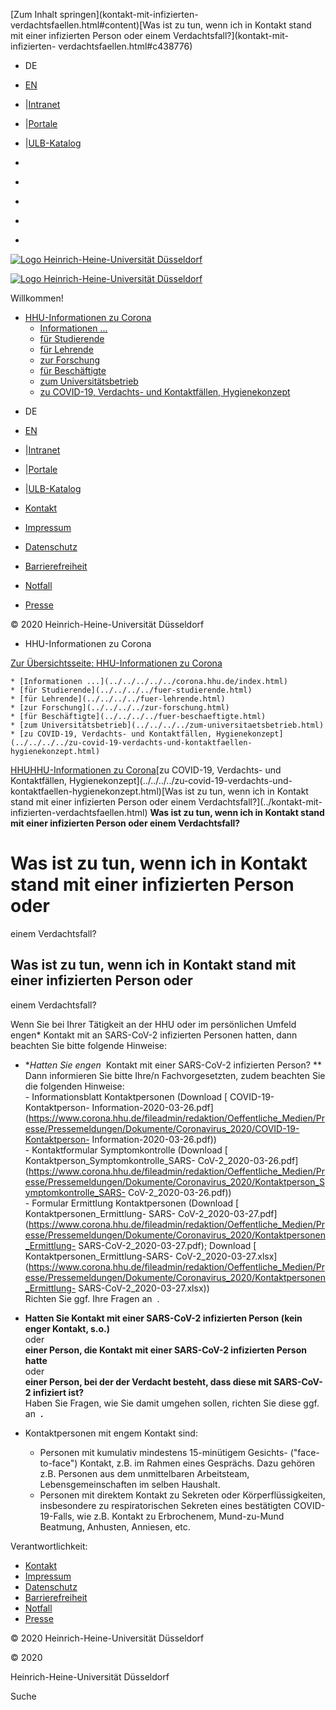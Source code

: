 [Zum Inhalt springen](kontakt-mit-infizierten-
verdachtsfaellen.html#content)[Was ist zu tun, wenn ich in Kontakt stand mit
einer infizierten Person oder einem Verdachtsfall?](kontakt-mit-infizierten-
verdachtsfaellen.html#c438776)

  * DE
  * [ EN](../../../../en/covid-19-suspected-and-confirmed-cases-hygiene-policy/covid-19-sitemap/corona-19-inhalte/what-should-i-do-if-i-had-contact-with-an-infected-person-or-a-person-who-is-suspected-to-have-contracted-covid-19/what-should.html)
  * |[Intranet](https://www.mitarbeiter.hhu.de/ "Intranet")
  * |[Portale](https://portale.hhu.de "Portale")
  * |[ULB-Katalog](https://katalog.ulb.hhu.de "ULB-Katalog")

  * [](https://www.facebook.com/HHU.de/ "Facebook")
  * [](https://www.linkedin.com/school/heinrich-heine-universitat-dusseldorf/ "LinkedIn")
  * [](https://www.youtube.com/channel/UCz78Aka2Ukfo2S5KfXApTiw "YouTube")
  * [](https://twitter.com/HHU_de "Twitter")
  * [](https://www.instagram.com/hhu_de/ "Instagram")

[![Logo Heinrich-Heine-Universität
Düsseldorf](https://www.corona.hhu.de/typo3conf/ext/wiminno/Resources/Public/img/hhu_logo.png)](https://www.hhu.de/)

[![Logo Heinrich-Heine-Universität
Düsseldorf](https://www.corona.hhu.de/typo3conf/ext/wiminno/Resources/Public/img/hhu_logo_mobil.png)](https://www.hhu.de)

Willkommen!

  * [HHU-Informationen zu Corona](../../../../../corona.hhu.de/index.html)
    * [Informationen ...](../../../../../corona.hhu.de/index.html)
    * [für Studierende](../../../../fuer-studierende.html)
    * [für Lehrende](../../../../fuer-lehrende.html)
    * [zur Forschung](../../../../zur-forschung.html)
    * [für Beschäftigte](../../../../fuer-beschaeftigte.html)
    * [zum Universitätsbetrieb](../../../../zum-universitaetsbetrieb.html)
    * [zu COVID-19, Verdachts- und Kontaktfällen, Hygienekonzept](../../../../zu-covid-19-verdachts-und-kontaktfaellen-hygienekonzept.html)

[](https://www.facebook.com/HHU.de/ "Facebook")
[](https://www.linkedin.com/school/heinrich-heine-universitat-dusseldorf/
"LinkedIn") [](https://www.youtube.com/channel/UCz78Aka2Ukfo2S5KfXApTiw
"YouTube") [](https://twitter.com/HHU_de "Twitter")
[](https://www.instagram.com/hhu_de/ "Instagram")

  * DE
  * [ EN](../../../../en/covid-19-suspected-and-confirmed-cases-hygiene-policy/covid-19-sitemap/corona-19-inhalte/what-should-i-do-if-i-had-contact-with-an-infected-person-or-a-person-who-is-suspected-to-have-contracted-covid-19/what-should.html)
  * |[Intranet](https://www.mitarbeiter.hhu.de/ "Intranet")
  * |[Portale](https://portale.hhu.de "Portale")
  * |[ULB-Katalog](https://katalog.ulb.hhu.de "ULB-Katalog")

  * [Kontakt](https://www.hhu.de/die-hhu/kontakt-und-services)
  * [Impressum](https://www.hhu.de/impressum)
  * [Datenschutz](https://www.hhu.de/datenschutzerklaerung)
  * [Barrierefreiheit](https://www.hhu.de/erklaerung-zur-barrierefreiheit)
  * [Notfall](https://www.hhu.de/notfall-1)
  * [ Presse](https://www.hhu.de/die-hhu/presse-und-marketing/presse-ansprechpartner/innen)

© 2020 Heinrich-Heine-Universität Düsseldorf

  * HHU-Informationen zu Corona

[Zur Übersichtsseite: HHU-Informationen zu
Corona](../../../../../corona.hhu.de/index.html)

    * [Informationen ...](../../../../../corona.hhu.de/index.html)
    * [für Studierende](../../../../fuer-studierende.html)
    * [für Lehrende](../../../../fuer-lehrende.html)
    * [zur Forschung](../../../../zur-forschung.html)
    * [für Beschäftigte](../../../../fuer-beschaeftigte.html)
    * [zum Universitätsbetrieb](../../../../zum-universitaetsbetrieb.html)
    * [zu COVID-19, Verdachts- und Kontaktfällen, Hygienekonzept](../../../../zu-covid-19-verdachts-und-kontaktfaellen-hygienekonzept.html)

[HHU](https://www.hhu.de/)[HHU-Informationen zu
Corona](../../../../../corona.hhu.de/index.html)[zu COVID-19, Verdachts- und
Kontaktfällen, Hygienekonzept](../../../../zu-covid-19-verdachts-und-
kontaktfaellen-hygienekonzept.html)[Was ist zu tun, wenn ich in Kontakt stand
mit einer infizierten Person oder einem Verdachtsfall?](../kontakt-mit-
infizierten-verdachtsfaellen.html) **Was ist zu tun, wenn ich in Kontakt stand
mit einer infizierten Person oder einem Verdachtsfall?**

# Was ist zu tun, wenn ich in Kontakt stand mit einer infizierten Person oder
einem Verdachtsfall?

## Was ist zu tun, wenn ich in Kontakt stand mit einer infizierten Person oder
einem Verdachtsfall?

Wenn Sie bei Ihrer Tätigkeit an der HHU oder im persönlichen Umfeld engen*
Kontakt mit an SARS-CoV-2 infizierten Personen hatten, dann beachten Sie bitte
folgende Hinweise:

  * **Hatten Sie engen*  Kontakt mit einer SARS-CoV-2 infizierten Person? **  
Dann informieren Sie bitte Ihre/n Fachvorgesetzten, zudem beachten Sie die
folgenden Hinweise:  
\- Informationsblatt Kontaktpersonen (Download [ COVID-19-Kontaktperson-
Information-2020-03-26.pdf](https://www.corona.hhu.de/fileadmin/redaktion/Oeffentliche_Medien/Presse/Pressemeldungen/Dokumente/Coronavirus_2020/COVID-19-Kontaktperson-
Information-2020-03-26.pdf))  
\- Kontaktformular Symptomkontrolle (Download [
Kontaktperson_Symptomkontrolle_SARS-
CoV-2_2020-03-26.pdf](https://www.corona.hhu.de/fileadmin/redaktion/Oeffentliche_Medien/Presse/Pressemeldungen/Dokumente/Coronavirus_2020/Kontaktperson_Symptomkontrolle_SARS-
CoV-2_2020-03-26.pdf))  
\- Formular Ermittlung Kontaktpersonen (Download [ Kontaktpersonen_Ermittlung-
SARS-
CoV-2_2020-03-27.pdf](https://www.corona.hhu.de/fileadmin/redaktion/Oeffentliche_Medien/Presse/Pressemeldungen/Dokumente/Coronavirus_2020/Kontaktpersonen_Ermittlung-
SARS-CoV-2_2020-03-27.pdf); Download [ Kontaktpersonen_Ermittlung-SARS-
CoV-2_2020-03-27.xlsx](https://www.corona.hhu.de/fileadmin/redaktion/Oeffentliche_Medien/Presse/Pressemeldungen/Dokumente/Coronavirus_2020/Kontaktpersonen_Ermittlung-
SARS-CoV-2_2020-03-27.xlsx))  
Richten Sie ggf. Ihre Fragen an  .

  * **Hatten Sie Kontakt mit einer SARS-CoV-2 infizierten Person (kein enger Kontakt, s.o.)**  
oder  
**einer Person, die Kontakt mit einer SARS-CoV-2 infizierten Person hatte**  
oder  
**einer Person, bei der der Verdacht besteht, dass diese mit SARS-CoV-2
infiziert ist?**  
Haben Sie Fragen, wie Sie damit umgehen sollen, richten Sie diese ggf. an 
**.**



* Kontaktpersonen mit engem Kontakt sind: 

  * Personen mit kumulativ mindestens 15-minütigem Gesichts- ("face-to-face") Kontakt, z.B. im Rahmen eines Gesprächs. Dazu gehören z.B. Personen aus dem unmittelbaren Arbeitsteam,  Lebensgemeinschaften im selben Haushalt.
  * Personen mit direktem Kontakt zu Sekreten oder Körperflüssigkeiten, insbesondere zu respiratorischen Sekreten eines bestätigten COVID-19-Falls, wie z.B. Kontakt zu Erbrochenem, Mund-zu-Mund Beatmung, Anhusten, Anniesen, etc.

Verantwortlichkeit:

  * [Kontakt](https://www.hhu.de/die-hhu/kontakt-und-services)
  * [Impressum](https://www.hhu.de/impressum)
  * [Datenschutz](https://www.hhu.de/datenschutzerklaerung)
  * [Barrierefreiheit](https://www.hhu.de/erklaerung-zur-barrierefreiheit)
  * [Notfall](https://www.hhu.de/notfall-1)
  * [ Presse](https://www.hhu.de/die-hhu/presse-und-marketing/presse-ansprechpartner/innen)

© 2020 Heinrich-Heine-Universität Düsseldorf

© 2020

Heinrich-Heine-Universität Düsseldorf

[](https://www.facebook.com/HHU.de/ "Facebook")
[](https://www.linkedin.com/school/heinrich-heine-universitat-dusseldorf/
"LinkedIn") [](https://www.youtube.com/channel/UCz78Aka2Ukfo2S5KfXApTiw
"YouTube") [](https://twitter.com/HHU_de "Twitter")
[](https://www.instagram.com/hhu_de/ "Instagram")

Suche

